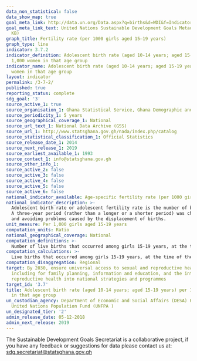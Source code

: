 ```yaml
---
data_non_statistical: false
data_show_map: true
goal_meta_link: http://data.un.org/Data.aspx?q=births&d=WDI&f=Indicator_Code%3aSP.ADO.TFRT
goal_meta_link_text: United Nations Sustainable Development Goals Metadata (PDF 90.8
  KB)
graph_title: Fertility rate (per 1000 girls aged 15–19 years)
graph_type: line
indicator: 3.7.2
indicator_definition: Adolescent birth rate (aged 10-14 years; aged 15-19 years) per
  1,000 women in that age group
indicator_name: Adolescent birth rate (aged 10-14 years; aged 15-19 years) per 1,000
  women in that age group
layout: indicator
permalink: /3-7-2/
published: true
reporting_status: complete
sdg_goal: '3'
source_active_1: true
source_organisation_1: Ghana Statistical Service, Ghana Demographic and Health Survey
source_periodicity_1: 5 years 
source_geographical_coverage_1: National
source_url_text_1: National Data Archive (GSS)
source_url_1: http://www.statsghana.gov.gh/nada/index.php/catalog
source_statistical_classification_1: Official Statistics
source_release_date_1: 2014
source_next_release_1: 2019
source_earliest_available_1: 1993
source_contact_1: info@statsghana.gov.gh
source_other_info_1:
source_active_2: false
source_active_3: false
source_active_4: false
source_active_5: false
source_active_6: false
national_indicator_available: Age-specific fertility rate (per 1000 girls aged 15–19 years)
national_indicator_description: >-
  Adolescent birth rate or adolescent fertility rate is the number of births per thousand girls aged 15-19 years. These rates are presented for the three-year period preceding the survey. 
  A three-year period (rather than a longer or a shorter period) was chosen to calculate rates as a balanced response to provide the most current information, reducing sampling error, 
  and avoiding problems caused by the displacement of births.
unit_measure: Per 1,000 girls aged 15-19 years
computation_units: Ratio
national_geographical_coverage: National
computation_definitions: >-
  Number of live births that occurred among girls 15-19 years, at the time of the child's birth, in the period 1 to 36 months preceding the survey (determined from the date of interview and date of birth of the child) per the number of woman-years lived by the girls aged 15-19 years during the 3 years preceding the survey.
computation_calculations: >-
  Live births that occurred among girls 15-19 years, at the time of the child's birth, in the period 1 to 36 months preceding the survey (determined from the date of interview and date of birth of the child) divided by number of woman-years lived by the girls aged 15-19 years during the period.
computation_disaggregation: Regional
target: By 2030, ensure universal access to sexual and reproductive health-care services,
  including for family planning, information and education, and the integration of
  reproductive health into national strategies and programmes
target_id: '3.7'
title: Adolescent birth rate (aged 10-14 years; aged 15-19 years) per 1,000 women
  in that age group
un_custodian_agency: Department of Economic and Social Affairs (DESA) Population Division
  United Nations Population Fund (UNFPA )
un_designated_tier: '2'
admin_release_date: 05-12-2018
admin_next_release: 2019
---
```


The Sustainable Development Goals Secretariat is a collaborative project, if you have any feedback or suggestions for data please contact us at: sdg.secretariat@statsghana.gov.gh
